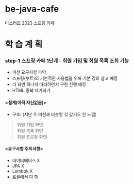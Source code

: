 # be-java-cafe
마스터즈 2023 스프링 카페 

# 학 습 계 획 

### step-1 스프링 카페 1단계 - 회원 가입 및 회원 목록 조회 기능
- 미션 요구사항 파악 
- 스프링(부트)의 기본적인 사용법을 위해 기본 강의 참고 예정
- 다 되면 하나씩 따라하면서 구현 진행 예정
- HTML 중복 제거하기

#### <설계(아직 자신없음)>
- 구조: (지난 주 미션과 비슷할 것 같기도 한 느낌)
> 회원 가입 화면<br> 
> 회원 목록 화면<br>
> 회원 프로필 화면<br>

#### <요구사항 주의사항> 
- 데이터베이스 X
- JPA X
- Lombok X
- 로컬에서 다 함
